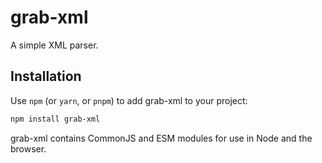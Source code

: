 # grab-xml

A simple XML parser.

## Installation

Use `npm` (or `yarn`, or `pnpm`) to add grab-xml to your project:

```bash
npm install grab-xml
```

grab-xml contains CommonJS and ESM modules for use in Node and the browser.
